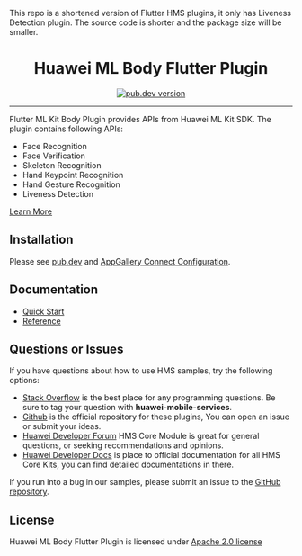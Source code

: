 This repo is a shortened version of Flutter HMS plugins, it only has Liveness Detection plugin. The source code is shorter and the package size will be smaller.

<p align="center">
  <h1 align="center">Huawei ML Body Flutter Plugin</h1>
</p>


<p align="center">
  <a href="https://pub.dev/packages/huawei_ml_body"><img src="https://img.shields.io/pub/v/huawei_ml_body?style=for-the-badge" alt="pub.dev version"></a>
</p>

----

Flutter ML Kit Body Plugin provides APIs from Huawei ML Kit SDK. The plugin contains following APIs:

- Face Recognition
- Face Verification
- Skeleton Recognition
- Hand Keypoint Recognition
- Hand Gesture Recognition
- Liveness Detection

[Learn More](https://developer.huawei.com/consumer/en/doc/development/HMS-Plugin-Guides/introduction-0000001051432503?ha_source=hms1)

## Installation

Please see [pub.dev](https://pub.dev/packages/huawei_ml_body/install) and [AppGallery Connect Configuration](https://developer.huawei.com/consumer/en/doc/development/HMS-Plugin-Guides/config-agc-0000001164929484?ha_source=hms1).

## Documentation

- [Quick Start](https://developer.huawei.com/consumer/en/doc/development/HMS-Plugin-Guides/body-related-services-0000001074129424?ha_source=hms1)
- [Reference](https://developer.huawei.com/consumer/en/doc/development/HMS-Plugin-References/overview-0000001052975193?ha_source=hms1)

## Questions or Issues

If you have questions about how to use HMS samples, try the following options:
- [Stack Overflow](https://stackoverflow.com/questions/tagged/huawei-mobile-services) is the best place for any programming questions. Be sure to tag your question with
**huawei-mobile-services**.
- [Github](https://github.com/HMS-Core/hms-flutter-plugin) is the official repository for these plugins, You can open an issue or submit your ideas.
- [Huawei Developer Forum](https://forums.developer.huawei.com/forumPortal/en/home?fid=0101187876626530001) HMS Core Module is great for general questions, or seeking recommendations and opinions.
- [Huawei Developer Docs](https://developer.huawei.com/consumer/en/doc/overview/HMS-Core-Plugin?ha_source=hms1) is place to official documentation for all HMS Core Kits, you can find detailed documentations in there.

If you run into a bug in our samples, please submit an issue to the [GitHub repository](https://github.com/HMS-Core/hms-flutter-plugin).

## License

Huawei ML Body Flutter Plugin is licensed under [Apache 2.0 license](LICENSE) 
